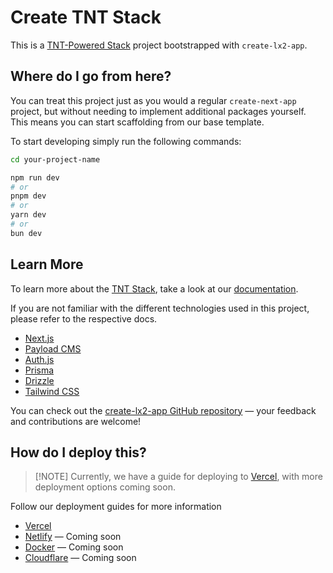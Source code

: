 # Create TNT Stack

This is a [TNT-Powered Stack](https://create.tntstack.org/) project bootstrapped
with `create-lx2-app`.

## Where do I go from here?

You can treat this project just as you would a regular `create-next-app`
project, but without needing to implement additional packages yourself. This
means you can start scaffolding from our base template.

To start developing simply run the following commands:

```bash
cd your-project-name

npm run dev
# or
pnpm dev
# or
yarn dev
# or
bun dev
```

## Learn More

To learn more about the [TNT Stack](https://create.tntstack.org/), take a look
at our [documentation](https://create.tntstack.org/).

If you are not familiar with the different technologies used in this project,
please refer to the respective docs.

- [Next.js](https://nextjs.org)
- [Payload CMS](https://payloadcms.com)
- [Auth.js](https://authjs.dev/)
- [Prisma](https://prisma.io)
- [Drizzle](https://orm.drizzle.team)
- [Tailwind CSS](https://tailwindcss.com)

You can check out the
[create-lx2-app GitHub repository](https://github.com/SlickYeet/create-lx2-app)
— your feedback and contributions are welcome!

## How do I deploy this?

> [!NOTE] Currently, we have a guide for deploying to
> [Vercel](https://create.tntstack.org/deployment/vercel), with more deployment
> options coming soon.

Follow our deployment guides for more information

- [Vercel](https://create.tntstack.org/deployment/vercel)
- [Netlify](https://create.tntstack.org/deployment/netlify) — Coming soon
- [Docker](https://create.tntstack.org/deployment/docker) — Coming soon
- [Cloudflare](https://create.tntstack.org/deployment/cloudflare) — Coming soon
